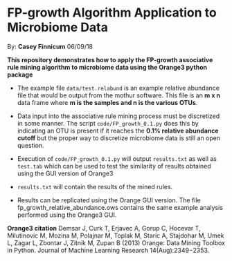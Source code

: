 # FP-growth Algorithm Application to Microbiome Data

By: **Casey Finnicum**  06/09/18

**This repository demonstrates how to apply the FP-growth associative rule mining algorithm to microbiome data using the Orange3 python package**


- The example file `data/test.relabund` is an example relative abundance file that would be output from the mothur software. This file is an **m x n** data frame where **m is the samples and n is the various OTUs**.

- Data input into the associative rule mining process must be discretized in some manner. The script `code/FP_growth_0.1.py` does this by indicating an OTU is present if it reaches the **0.1% relative abundance cutoff** but the proper way to discretize microbiome data is still an open question. 

- Execution of `code/FP_growth_0.1.py` will output `results.txt` as well as `test.tab` which can be used to test the similarity of results obtained using the GUI version of Orange3

- `results.txt` will contain the results of the mined rules.

- Results can be replicated using the Orange GUI version. The file fp_growth_relative_abundance.ows contains the same example analysis performed using the Orange3 GUI.


**Orange3 citation**
Demsar J, Curk T, Erjavec A, Gorup C, Hocevar T, Milutinovic M, Mozina M, Polajnar M, Toplak M, Staric A, Stajdohar M, Umek L, Zagar L, Zbontar J, Zitnik M, Zupan B (2013) Orange: Data Mining Toolbox in Python. Journal of Machine Learning Research 14(Aug):2349−2353.


